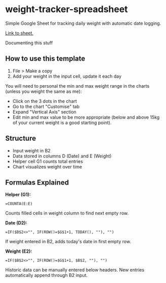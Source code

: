 # weight-tracker-spreadsheet
Simple Google Sheet for tracking daily weight with automatic date logging.

[Link to sheet.](https://docs.google.com/spreadsheets/d/1lI_kjZB7Dz4Ab_Z_TeYt-Y-6A8fCvCOhpQ3xBOd5jww/edit?usp=sharing)

Documenting this stuff 

## How to use this template 
1. File > Make a copy
2. Add your weight in the input cell, update it each day

You will need to personal the min and max weight range in the charts (unless you weight the same as me): 
- Click on the 3 dots in the chart
- Go to the chart "Customise" tab
- Expand "Vertical Axis" section
- Edit min and max value to be more appropriate (below and above 15kg of your current weight is a good starting point). 

## Structure
- Input weight in B2
- Data stored in columns D (Date) and E (Weight)
- Helper cell G1 counts total entries
- Chart visualizes weight over time

## Formulas Explained

**Helper (G1):**
```
=COUNTA(E:E)
```

Counts filled cells in weight column to find next empty row.

**Date (D2):**
```
=IF($B$2<>"", IF(ROW()=$G$1+1, TODAY(), ""), "")
```

If weight entered in B2, adds today's date in first empty row.

**Weight (E2):**
```
=IF($B$2<>"", IF(ROW()=$G$1+1, $B$2, ""), "")
```

Historic data can be manually entered below headers. New entries automatically append through B2 input.
